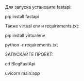 Для запуска установите fastapi:

pip install fastapi

Также virtual env и requirements.txt:

pip install virtualenv

python -r requirements.txt

ЗАПУСКАЙТЕ ПРОЕКТ:

cd BlogFastApi

uvicorn main:app
